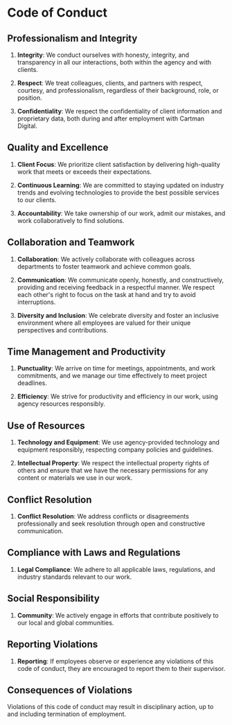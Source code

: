 # Code of Conduct

## Professionalism and Integrity

1. **Integrity**: We conduct ourselves with honesty, integrity, and transparency in all our interactions, both within the agency and with clients.

2. **Respect**: We treat colleagues, clients, and partners with respect, courtesy, and professionalism, regardless of their background, role, or position.

3. **Confidentiality**: We respect the confidentiality of client information and proprietary data, both during and after employment with Cartman Digital.

## Quality and Excellence

1. **Client Focus**: We prioritize client satisfaction by delivering high-quality work that meets or exceeds their expectations.

2. **Continuous Learning**: We are committed to staying updated on industry trends and evolving technologies to provide the best possible services to our clients.

3. **Accountability**: We take ownership of our work, admit our mistakes, and work collaboratively to find solutions.

## Collaboration and Teamwork

1. **Collaboration**: We actively collaborate with colleagues across departments to foster teamwork and achieve common goals.

2. **Communication**: We communicate openly, honestly, and constructively, providing and receiving feedback in a respectful manner. We respect each other's right to focus on the task at hand and try to avoid interruptions.

3. **Diversity and Inclusion**: We celebrate diversity and foster an inclusive environment where all employees are valued for their unique perspectives and contributions.

## Time Management and Productivity

1. **Punctuality**: We arrive on time for meetings, appointments, and work commitments, and we manage our time effectively to meet project deadlines.

2. **Efficiency**: We strive for productivity and efficiency in our work, using agency resources responsibly.

## Use of Resources

1. **Technology and Equipment**: We use agency-provided technology and equipment responsibly, respecting company policies and guidelines.

2. **Intellectual Property**: We respect the intellectual property rights of others and ensure that we have the necessary permissions for any content or materials we use in our work.

## Conflict Resolution

1. **Conflict Resolution**: We address conflicts or disagreements professionally and seek resolution through open and constructive communication.

## Compliance with Laws and Regulations

1. **Legal Compliance**: We adhere to all applicable laws, regulations, and industry standards relevant to our work.

## Social Responsibility

1. **Community**: We actively engage in efforts that contribute positively to our local and global communities.

## Reporting Violations

1. **Reporting**: If employees observe or experience any violations of this code of conduct, they are encouraged to report them to their supervisor.

## Consequences of Violations

Violations of this code of conduct may result in disciplinary action, up to and including termination of employment.
